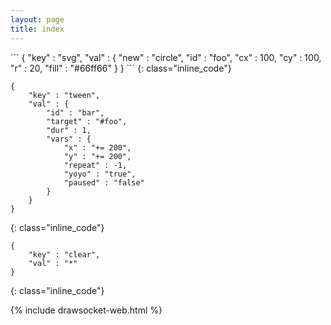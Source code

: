 ```yaml
---
layout: page
title: index
---
```


<div markdown="1" class="no_wrap">
```
{
    "key" : "svg",
    "val" : {
        "new" : "circle",
        "id" : "foo",
        "cx" : 100,
        "cy" : 100,
        "r" : 20,
        "fill" : "#66ff66"
    }
}
```
{: class="inline_code"}

```
{
    "key" : "tween",
    "val" : {
        "id" : "bar",
        "target" : "#foo",
        "dur" : 1,
        "vars" : {
            "x" : "+= 200",
            "y" : "+= 200",
            "repeat" : -1,
            "yoyo" : "true",
            "paused" : "false"
        }
    }
}
```
{: class="inline_code"}

```
{
    "key" : "clear",
    "val" : "*"
}
```
{: class="inline_code"}
</div>

{% include drawsocket-web.html %}


<style>
    .highlight pre:hover {
        background-color: pink !important;
        cursor: pointer;
    }

    code {
         background-color: inherit;
    }

    .drawsocket-web {
        height: 400px;
        overflow: hidden;
    }
</style>


<script>

    const snippet_code_block = document.querySelectorAll(".highlight");
   
    snippet_code_block.forEach( b => {
        const snippet_code = b.querySelector("code");
        const snippet = JSON.parse(snippet_code.innerHTML);
        b.addEventListener("click", ()=> {
            drawsocket.input(snippet);
        });
    })

</script>